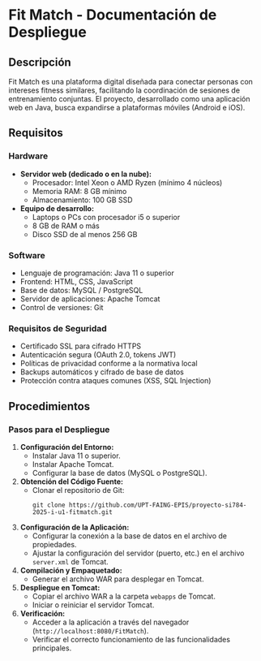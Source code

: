 # Fit Match - Documentación de Despliegue

## Descripción
Fit Match es una plataforma digital diseñada para conectar personas con intereses fitness similares, facilitando la coordinación de sesiones de entrenamiento conjuntas. El proyecto, desarrollado como una aplicación web en Java, busca expandirse a plataformas móviles (Android e iOS).

## Requisitos

### Hardware
*   **Servidor web (dedicado o en la nube):**
    *   Procesador: Intel Xeon o AMD Ryzen (mínimo 4 núcleos)
    *   Memoria RAM: 8 GB mínimo
    *   Almacenamiento: 100 GB SSD
*   **Equipo de desarrollo:**
    *   Laptops o PCs con procesador i5 o superior
    *   8 GB de RAM o más
    *   Disco SSD de al menos 256 GB

### Software
*   Lenguaje de programación: Java 11 o superior
*   Frontend: HTML, CSS, JavaScript
*   Base de datos: MySQL / PostgreSQL
*   Servidor de aplicaciones: Apache Tomcat
*   Control de versiones: Git

### Requisitos de Seguridad
*   Certificado SSL para cifrado HTTPS
*   Autenticación segura (OAuth 2.0, tokens JWT)
*   Políticas de privacidad conforme a la normativa local
*   Backups automáticos y cifrado de base de datos
*   Protección contra ataques comunes (XSS, SQL Injection)

## Procedimientos

### Pasos para el Despliegue

1.  **Configuración del Entorno:**
    *   Instalar Java 11 o superior.
    *   Instalar Apache Tomcat.
    *   Configurar la base de datos (MySQL o PostgreSQL).
2.  **Obtención del Código Fuente:**
    *   Clonar el repositorio de Git:
        ```
        git clone https://github.com/UPT-FAING-EPIS/proyecto-si784-2025-i-u1-fitmatch.git
        ```
3.  **Configuración de la Aplicación:**
    *   Configurar la conexión a la base de datos en el archivo de propiedades.
    *   Ajustar la configuración del servidor (puerto, etc.) en el archivo `server.xml` de Tomcat.
4.  **Compilación y Empaquetado:**
    *   Generar el archivo WAR para desplegar en Tomcat.
5.  **Despliegue en Tomcat:**
    *   Copiar el archivo WAR a la carpeta `webapps` de Tomcat.
    *   Iniciar o reiniciar el servidor Tomcat.
6.  **Verificación:**
    *   Acceder a la aplicación a través del navegador (`http://localhost:8080/FitMatch`).
    *   Verificar el correcto funcionamiento de las funcionalidades principales.

